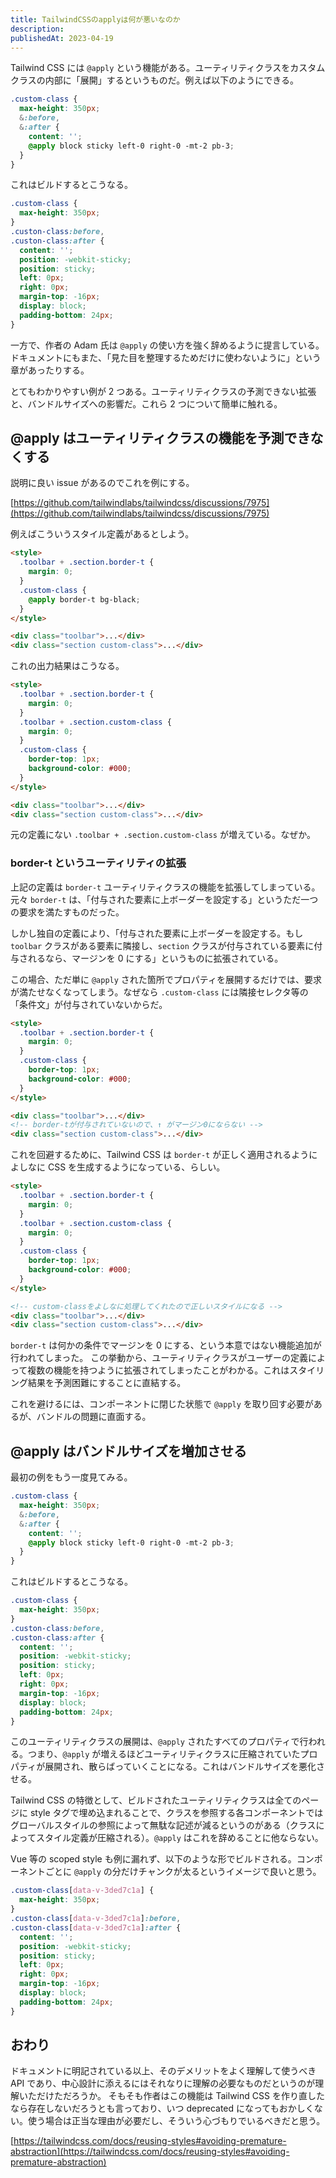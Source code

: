 ```yaml
---
title: TailwindCSSのapplyは何が悪いなのか
description:
publishedAt: 2023-04-19
---
```


Tailwind CSS には `@apply` という機能がある。ユーティリティクラスをカスタムクラスの内部に「展開」するというものだ。例えば以下のようにできる。

```css
.custom-class {
  max-height: 350px;
  &:before,
  &:after {
    content: '';
    @apply block sticky left-0 right-0 -mt-2 pb-3;
  }
}
```

これはビルドするとこうなる。

```css
.custom-class {
  max-height: 350px;
}
.custon-class:before,
.custon-class:after {
  content: '';
  position: -webkit-sticky;
  position: sticky;
  left: 0px;
  right: 0px;
  margin-top: -16px;
  display: block;
  padding-bottom: 24px;
}
```

一方で、作者の Adam 氏は `@apply` の使い方を強く辞めるように提言している。ドキュメントにもまた、「見た目を整理するためだけに使わないように」という章があったりする。

とてもわかりやすい例が 2 つある。ユーティリティクラスの予測できない拡張と、バンドルサイズへの影響だ。これら 2 つについて簡単に触れる。

## @apply はユーティリティクラスの機能を予測できなくする

説明に良い issue があるのでこれを例にする。

[https://github.com/tailwindlabs/tailwindcss/discussions/7975](https://github.com/tailwindlabs/tailwindcss/discussions/7975)

例えばこういうスタイル定義があるとしよう。

```html
<style>
  .toolbar + .section.border-t {
    margin: 0;
  }
  .custom-class {
    @apply border-t bg-black;
  }
</style>

<div class="toolbar">...</div>
<div class="section custom-class">...</div>
```

これの出力結果はこうなる。

```html
<style>
  .toolbar + .section.border-t {
    margin: 0;
  }
  .toolbar + .section.custom-class {
    margin: 0;
  }
  .custom-class {
    border-top: 1px;
    background-color: #000;
  }
</style>

<div class="toolbar">...</div>
<div class="section custom-class">...</div>
```

元の定義にない `.toolbar + .section.custom-class` が増えている。なぜか。

### border-t というユーティリティの拡張

上記の定義は `border-t` ユーティリティクラスの機能を拡張してしまっている。元々 `border-t` は、「付与された要素に上ボーダーを設定する」というただ一つの要求を満たすものだった。

しかし独自の定義により、「付与された要素に上ボーダーを設定する。もし `toolbar` クラスがある要素に隣接し、`section` クラスが付与されている要素に付与されるなら、マージンを 0 にする」というものに拡張されている。

この場合、ただ単に `@apply` された箇所でプロパティを展開するだけでは、要求が満たせなくなってしまう。なぜなら `.custom-class` には隣接セレクタ等の「条件文」が付与されていないからだ。

```html
<style>
  .toolbar + .section.border-t {
    margin: 0;
  }
  .custom-class {
    border-top: 1px;
    background-color: #000;
  }
</style>

<div class="toolbar">...</div>
<!-- border-tが付与されていないので、↑ がマージン0にならない -->
<div class="section custom-class">...</div>
```

これを回避するために、Tailwind CSS は `border-t` が正しく適用されるようによしなに CSS を生成するようになっている、らしい。

```html
<style>
  .toolbar + .section.border-t {
    margin: 0;
  }
  .toolbar + .section.custom-class {
    margin: 0;
  }
  .custom-class {
    border-top: 1px;
    background-color: #000;
  }
</style>

<!-- custom-classをよしなに処理してくれたので正しいスタイルになる -->
<div class="toolbar">...</div>
<div class="section custom-class">...</div>
```

`border-t` は何かの条件でマージンを 0 にする、という本意ではない機能追加が行われてしまった。
この挙動から、ユーティリティクラスがユーザーの定義によって複数の機能を持つように拡張されてしまったことがわかる。これはスタイリング結果を予測困難にすることに直結する。

これを避けるには、コンポーネントに閉じた状態で `@apply` を取り回す必要があるが、バンドルの問題に直面する。

## @apply はバンドルサイズを増加させる

最初の例をもう一度見てみる。

```css
.custom-class {
  max-height: 350px;
  &:before,
  &:after {
    content: '';
    @apply block sticky left-0 right-0 -mt-2 pb-3;
  }
}
```

これはビルドするとこうなる。

```css
.custom-class {
  max-height: 350px;
}
.custon-class:before,
.custon-class:after {
  content: '';
  position: -webkit-sticky;
  position: sticky;
  left: 0px;
  right: 0px;
  margin-top: -16px;
  display: block;
  padding-bottom: 24px;
}
```

このユーティリティクラスの展開は、`@apply` されたすべてのプロパティで行われる。つまり、`@apply` が増えるほどユーティリティクラスに圧縮されていたプロパティが展開され、散らばっていくことになる。これはバンドルサイズを悪化させる。

Tailwind CSS の特徴として、ビルドされたユーティリティクラスは全てのページに style タグで埋め込まれることで、クラスを参照する各コンポーネントではグローバルスタイルの参照によって無駄な記述が減るというのがある（クラスによってスタイル定義が圧縮される）。`@apply` はこれを辞めることに他ならない。

Vue 等の scoped style も例に漏れず、以下のような形でビルドされる。コンポーネントごとに `@apply` の分だけチャンクが太るというイメージで良いと思う。

```css
.custom-class[data-v-3ded7c1a] {
  max-height: 350px;
}
.custon-class[data-v-3ded7c1a]:before,
.custon-class[data-v-3ded7c1a]:after {
  content: '';
  position: -webkit-sticky;
  position: sticky;
  left: 0px;
  right: 0px;
  margin-top: -16px;
  display: block;
  padding-bottom: 24px;
}
```

## おわり

ドキュメントに明記されている以上、そのデメリットをよく理解して使うべき API であり、中心設計に添えるにはそれなりに理解の必要なものだというのが理解いただけただろうか。
そもそも作者はこの機能は Tailwind CSS を作り直したなら存在しないだろうとも言っており、いつ deprecated になってもおかしくない。使う場合は正当な理由が必要だし、そういう心づもりでいるべきだと思う。

[https://tailwindcss.com/docs/reusing-styles#avoiding-premature-abstraction](https://tailwindcss.com/docs/reusing-styles#avoiding-premature-abstraction)
